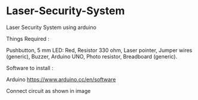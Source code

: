 # Laser-Security-System
Laser Security System using arduino


Things Required :

Pushbutton,
5 mm LED: Red,
Resistor 330 ohm,
Laser pointer,
Jumper wires (generic),
Buzzer,
Arduino UNO,
Photo resistor,
Breadboard (generic).

Software to install :

Arduino 
https://www.arduino.cc/en/software

Connect circuit as shown in image
